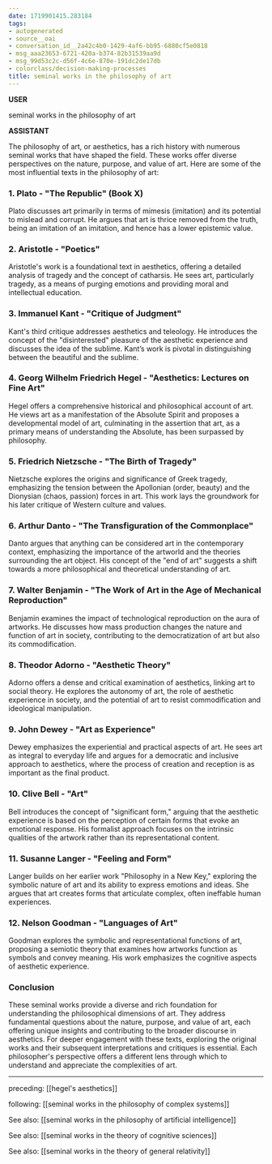 ```yaml
---
date: 1719901415.283184
tags:
- autogenerated
- source__oai
- conversation_id__2a42c4b0-1429-4af6-bb95-6880cf5e0818
- msg_aaa23653-6721-420a-b374-82b31539aa9d
- msg_99d53c2c-d56f-4c6e-870e-191dc2de17db
- colorclass/decision-making-processes
title: seminal works in the philosophy of art
---
```


**USER**

seminal works in the philosophy of art


**ASSISTANT**

The philosophy of art, or aesthetics, has a rich history with numerous seminal works that have shaped the field. These works offer diverse perspectives on the nature, purpose, and value of art. Here are some of the most influential texts in the philosophy of art:

### 1. **Plato - "The Republic" (Book X)**
Plato discusses art primarily in terms of mimesis (imitation) and its potential to mislead and corrupt. He argues that art is thrice removed from the truth, being an imitation of an imitation, and hence has a lower epistemic value.

### 2. **Aristotle - "Poetics"**
Aristotle's work is a foundational text in aesthetics, offering a detailed analysis of tragedy and the concept of catharsis. He sees art, particularly tragedy, as a means of purging emotions and providing moral and intellectual education.

### 3. **Immanuel Kant - "Critique of Judgment"**
Kant's third critique addresses aesthetics and teleology. He introduces the concept of the "disinterested" pleasure of the aesthetic experience and discusses the idea of the sublime. Kant’s work is pivotal in distinguishing between the beautiful and the sublime.

### 4. **Georg Wilhelm Friedrich Hegel - "Aesthetics: Lectures on Fine Art"**
Hegel offers a comprehensive historical and philosophical account of art. He views art as a manifestation of the Absolute Spirit and proposes a developmental model of art, culminating in the assertion that art, as a primary means of understanding the Absolute, has been surpassed by philosophy.

### 5. **Friedrich Nietzsche - "The Birth of Tragedy"**
Nietzsche explores the origins and significance of Greek tragedy, emphasizing the tension between the Apollonian (order, beauty) and the Dionysian (chaos, passion) forces in art. This work lays the groundwork for his later critique of Western culture and values.

### 6. **Arthur Danto - "The Transfiguration of the Commonplace"**
Danto argues that anything can be considered art in the contemporary context, emphasizing the importance of the artworld and the theories surrounding the art object. His concept of the "end of art" suggests a shift towards a more philosophical and theoretical understanding of art.

### 7. **Walter Benjamin - "The Work of Art in the Age of Mechanical Reproduction"**
Benjamin examines the impact of technological reproduction on the aura of artworks. He discusses how mass production changes the nature and function of art in society, contributing to the democratization of art but also its commodification.

### 8. **Theodor Adorno - "Aesthetic Theory"**
Adorno offers a dense and critical examination of aesthetics, linking art to social theory. He explores the autonomy of art, the role of aesthetic experience in society, and the potential of art to resist commodification and ideological manipulation.

### 9. **John Dewey - "Art as Experience"**
Dewey emphasizes the experiential and practical aspects of art. He sees art as integral to everyday life and argues for a democratic and inclusive approach to aesthetics, where the process of creation and reception is as important as the final product.

### 10. **Clive Bell - "Art"**
Bell introduces the concept of "significant form," arguing that the aesthetic experience is based on the perception of certain forms that evoke an emotional response. His formalist approach focuses on the intrinsic qualities of the artwork rather than its representational content.

### 11. **Susanne Langer - "Feeling and Form"**
Langer builds on her earlier work "Philosophy in a New Key," exploring the symbolic nature of art and its ability to express emotions and ideas. She argues that art creates forms that articulate complex, often ineffable human experiences.

### 12. **Nelson Goodman - "Languages of Art"**
Goodman explores the symbolic and representational functions of art, proposing a semiotic theory that examines how artworks function as symbols and convey meaning. His work emphasizes the cognitive aspects of aesthetic experience.

### Conclusion

These seminal works provide a diverse and rich foundation for understanding the philosophical dimensions of art. They address fundamental questions about the nature, purpose, and value of art, each offering unique insights and contributing to the broader discourse in aesthetics. For deeper engagement with these texts, exploring the original works and their subsequent interpretations and critiques is essential. Each philosopher's perspective offers a different lens through which to understand and appreciate the complexities of art.


---

preceding: [[hegel's aesthetics]]  


following: [[seminal works in the philosophy of complex systems]]

See also: [[seminal works in the philosophy of artificial intelligence]]


See also: [[seminal works in the theory of cognitive sciences]]


See also: [[seminal works in the theory of general relativity]]